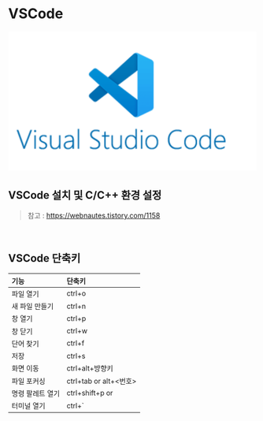 # VSCode
![img](img/vscode.png)


## VSCode 설치 및 C/C++ 환경 설정
> 참고 : https://webnautes.tistory.com/1158

<br>

## VSCode 단축키
| 기능 | 단축키 |
| :- | :- |
| 파일 열기 | ctrl+o |
| 새 파일 만들기 | ctrl+n |
| 창 열기 | ctrl+p |
| 창 닫기 | ctrl+w |
| 단어 찾기 | ctrl+f |
| 저장 | ctrl+s |
| 화면 이동 | ctrl+alt+뱡향키 |
| 파일 포커싱 | ctrl+tab or alt+<번호> |
| 명령 팔레트 열기 | ctrl+shift+p or <F1> |
| 터미널 열기 | ctrl+` |


